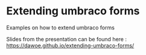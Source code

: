 # Extending umbraco forms
Examples on how to extend umbraco forms

Slides from the presentation can be found here : https://dawoe.github.io/extending-umbraco-forms/
